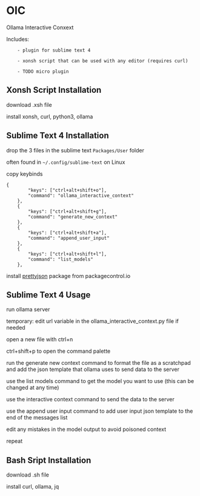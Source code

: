 # OIC
Ollama Interactive Conxext

Includes:

        - plugin for sublime text 4
        
        - xonsh script that can be used with any editor (requires curl)
        
        - TODO micro plugin

## Xonsh Script Installation
download .xsh file

install xonsh, curl, python3, ollama

## Sublime Text 4 Installation
drop the 3 files in the sublime text ```Packages/User``` folder

often found in ```~/.config/sublime-text``` on Linux

copy keybinds
```
{
        "keys": ["ctrl+alt+shift+o"],
        "command": "ollama_interactive_context"
    },
    {
        "keys": ["ctrl+alt+shift+g"],
        "command": "generate_new_context"
    },
    {
        "keys": ["ctrl+alt+shift+a"],
        "command": "append_user_input"
    },
    {
        "keys": ["ctrl+alt+shift+l"],
        "command": "list_models"
    },
```

install [prettyjson](https://packagecontrol.io/packages/Pretty%20JSON) package from packagecontrol.io

## Sublime Text 4 Usage
run ollama server

temporary: edit url variable in the ollama_interactive_context.py file if needed

open a new file with ctrl+n

ctrl+shift+p to open the command palette

run the generate new context command to format the file as a scratchpad and add the json template that ollama uses to send data to the server

use the list models command to get the model you want to use (this can be changed at any time)

use the interactive context command to send the data to the server

use the append user input command to add user input json template to the end of the messages list

edit any mistakes in the model output to avoid poisoned context

repeat

## Bash Sript Installation
download .sh file

install curl, ollama, jq
